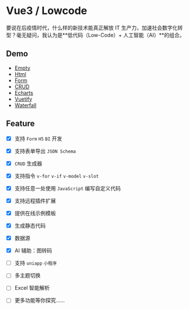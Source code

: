 # Vue3 / Lowcode

要说在后疫情时代，什么样的新技术能真正解放 IT 生产力，加速社会数字化转型？毫无疑问，我认为是**低代码（Low-Code）+ 人工智能（AI）**的组合。

## Demo

- [Empty](https://page-test-huodoushigemi-f2b49a94d51c0541b4c4e0827acda06ce2c6aa7.gitlab.io/#/)
- [Html](https://page-test-huodoushigemi-f2b49a94d51c0541b4c4e0827acda06ce2c6aa7.gitlab.io/#/?file=https://oxbkrsyagojtbckytbjx.supabase.co/storage/v1/object/public/lcd/3e8ed3ac75ec0508a9c28706a08ccf44.lcd.json)
- [Form](https://page-test-huodoushigemi-f2b49a94d51c0541b4c4e0827acda06ce2c6aa7.gitlab.io/#/?file=https://oxbkrsyagojtbckytbjx.supabase.co/storage/v1/object/public/lcd/ab27b0c2bfb2c260d1bb40cb324640eb.lcd.json)
- [CRUD](https://page-test-huodoushigemi-f2b49a94d51c0541b4c4e0827acda06ce2c6aa7.gitlab.io/#/?file=https://oxbkrsyagojtbckytbjx.supabase.co/storage/v1/object/public/lcd/dbc9d121017699725ffd6bcf5efc7b6c.lcd.json)
- [Echarts](https://page-test-huodoushigemi-f2b49a94d51c0541b4c4e0827acda06ce2c6aa7.gitlab.io/#/?file=https://oxbkrsyagojtbckytbjx.supabase.co/storage/v1/object/public/lcd/24c1320d2531ae760ab19113f1367de1.lcd.json)
- [Vuetify](https://page-test-huodoushigemi-f2b49a94d51c0541b4c4e0827acda06ce2c6aa7.gitlab.io/#/?file=https://oxbkrsyagojtbckytbjx.supabase.co/storage/v1/object/public/lcd/8489e54f5151607f874212d5ed31e0b5.lcd.json)
- [Waterfall](https://page-test-huodoushigemi-f2b49a94d51c0541b4c4e0827acda06ce2c6aa7.gitlab.io/#/?file=https://oxbkrsyagojtbckytbjx.supabase.co/storage/v1/object/public/lcd/1229722f6b852ee722c4faef234d40c7.lcd.json)

<!-- ## [Docs](http://httpsgiteecomepalserver.gitee.io/el-lowcode)

- [x] 表单引擎
- [x] crud引擎 -->

<!-- 设计器 -->

## Feature

- [x] 支持 `Form` `H5` `BI` 开发
- [x] 支持表单导出 `JSON Schema`
- [x] `CRUD` 生成器
- [x] 支持指令 `v-for` `v-if` `v-model` `v-slot`
- [x] 支持任意一处使用 `JavaScript` 编写自定义代码
- [x] 支持远程插件扩展
- [x] 提供在线示例模板
- [x] 生成静态代码
- [x] 数据源
- [x] AI 辅助：图转码
- [ ] 支持 `uniapp` `小程序`
- [ ] 多主题切换
- [ ] Excel 智能解析
- [ ] 更多功能等你探究……


<!--  `DDL` -->